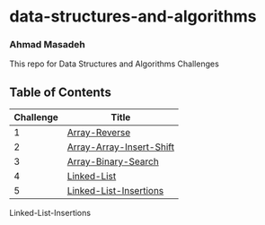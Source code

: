 # data-structures-and-algorithms
### Ahmad Masadeh
This repo for Data Structures and Algorithms Challenges

## Table of Contents 
|Challenge|Title
|-----------|-----------|
|1|[Array-Reverse](./Data-Structures/Data-Structures/Data-structures/Array-Reverse/)
|2|[Array-Array-Insert-Shift](./Data-Structures/Data-Structures/Data-structures/Array-Insert-Shift/)
|3|[Array-Binary-Search](./Data-Structures/Data-Structures/Data-structures/Array-Binary-Search/)
|4|[Linked-List](./Data-Structures/Data-Structures/Data-structures/Linked-List/)
|5|[Linked-List-Insertions](./Data-Structures/Data-Structures/Data-structures/Linked-List-Insertions/)


Linked-List-Insertions